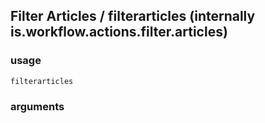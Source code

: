 
## Filter Articles / filterarticles (internally is.workflow.actions.filter.articles)


### usage
`filterarticles `

### arguments

